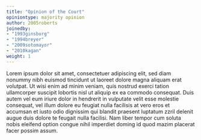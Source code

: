 ```yaml
---
title: "Opinion of the Court"
opiniontype: majority opinion
author: 2005roberts
joinedby:
- "1993ginsburg"
- "1994breyer"
- "2009sotomayor"
- "2010kagan"
weight: 1
---
```

Lorem ipsum dolor sit amet, consectetuer adipiscing elit, sed diam nonummy nibh euismod tincidunt ut laoreet dolore magna aliquam erat volutpat. Ut wisi enim ad minim veniam, quis nostrud exerci tation ullamcorper suscipit lobortis nisl ut aliquip ex ea commodo consequat. Duis autem vel eum iriure dolor in hendrerit in vulputate velit esse molestie consequat, vel illum dolore eu feugiat nulla facilisis at vero eros et accumsan et iusto odio dignissim qui blandit praesent luptatum zzril delenit augue duis dolore te feugait nulla facilisi. Nam liber tempor cum soluta nobis eleifend option congue nihil imperdiet doming id quod mazim placerat facer possim assum.